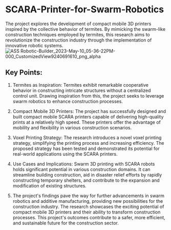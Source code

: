 # SCARA-Printer-for-Swarm-Robotics
The project explores the development of compact mobile 3D printers inspired by the collective behavior of termites. By mimicking the swarm-like construction techniques employed by termites, this research aims to revolutionize the construction industry through the implementation of innovative robotic systems.
![ASS Robotic-Builder_2023-May-10_05-36-22PM-000_CustomizedView9240691610_png_alpha](https://github.com/MigraineMonster/SCARA-Printer-for-Swarm-Robotics/assets/129239045/e3461493-f5a7-4e22-aab2-066d8f5b8dfe)

## Key Points:

1. Termites as Inspiration: Termites exhibit remarkable cooperative behavior in constructing intricate structures without a centralized control unit. Drawing inspiration from this, the project seeks to leverage swarm robotics to enhance construction processes.

2. Compact Mobile 3D Printers: The project has successfully designed and built compact mobile SCARA printers capable of delivering high-quality prints at a relatively high speed. These printers offer the advantage of mobility and flexibility in various construction scenarios.

3. Voxel Printing Strategy: The research introduces a novel voxel printing strategy, simplifying the printing process and increasing efficiency. The proposed strategy has been tested and demonstrated its potential for real-world applications using the SCARA printers.

4. Use Cases and Implications: Swarm 3D printing with SCARA robots holds significant potential in various construction domains. It can streamline building construction, aid in disaster relief efforts by rapidly constructing temporary shelters, and contribute to the expansion and modification of existing structures.

5. The project's findings pave the way for further advancements in swarm robotics and additive manufacturing, providing new possibilities for the construction industry. The research showcases the exciting potential of compact mobile 3D printers and their ability to transform construction processes. This project's outcomes contribute to a safer, more efficient, and sustainable future for the construction sector.


